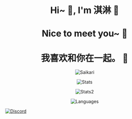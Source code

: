 <h1 align="center">Hi~ 👋, I'm 淇淋 📕 </h1>
<h1 align="center">Nice to meet you~ 📝</h1>
<h1 align="center"> 我喜欢和你在一起。 💞</h1>
<p align="center"> <img src="https://komarev.com/ghpvc/?username=Saikari&label=Profile%20views&color=0e75b6&style=flat" alt="Saikari"  /> </p>
<p align="center"> <img alt="Stats" src="https://github-readme-stats.vercel.app/api?username=Saikari&count_private=true&show_icons=true&show_icons=true&theme=dracula"  /> </p>
<p align="center"> <img alt="Stats2" src="https://github-readme-streak-stats.herokuapp.com/?user=Saikari&theme=dracula"  /> </p>
<p align="center"> <img alt="Languages" src="https://github-readme-stats.vercel.app/api/top-langs/?username=Saikari&layout=compact&langs_count=10&show_icons=true&theme=dracula"  /> </p>
<a align="center" href="https://discord.com/users/994156394129403937"><img align="center" src="https://lanyard.cnrad.dev/api/994156394129403937?borderRadius=20px&bg=00000000" alt="Discord"  /></a>
